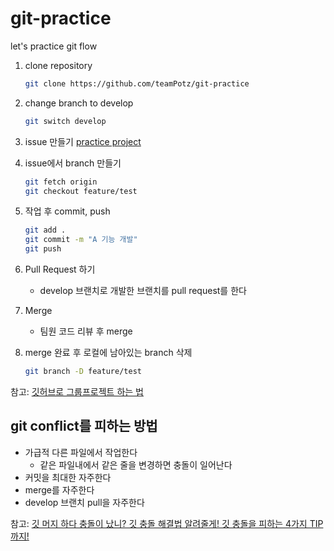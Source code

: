 # git-practice

let's practice git flow

1.  clone repository

    ```bash
    git clone https://github.com/teamPotz/git-practice
    ```

2.  change branch to develop

    ```bash
    git switch develop
    ```

3.  issue 만들기
    [practice project](https://github.com/orgs/teamPotz/projects/4)

4.  issue에서 branch 만들기

    ```bash
    git fetch origin
    git checkout feature/test
    ```

5.  작업 후 commit, push

    ```bash
    git add .
    git commit -m "A 기능 개발"
    git push
    ```

6.  Pull Request 하기

    - develop 브랜치로 개발한 브랜치를 pull request를 한다

7.  Merge

    - 팀원 코드 리뷰 후 merge

8.  merge 완료 후 로컬에 남아있는 branch 삭제
    ```bash
    git branch -D feature/test
    ```

참고: [깃허브로 그룹프로젝트 하는 법](https://www.youtube.com/watch?v=tkkbYCajCjM)

## git conflict를 피하는 방법

- 가급적 다른 파일에서 작업한다
  - 같은 파일내에서 같은 줄을 변경하면 충돌이 일어난다
- 커밋을 최대한 자주한다
- merge를 자주한다
- develop 브랜치 pull을 자주한다

참고: [깃 머지 하다 충돌이 났니? 깃 충돌 해결법 알려줄게! 깃 충돌을 피하는 4가지 TIP 까지!
](https://youtu.be/PGQIJE4tHAs?t=936)
